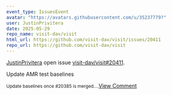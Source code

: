 ```yaml
---
event_type: IssuesEvent
avatar: "https://avatars.githubusercontent.com/u/35237779?"
user: JustinPrivitera
date: 2025-05-29
repo_name: visit-dav/visit
html_url: https://github.com/visit-dav/visit/issues/20411
repo_url: https://github.com/visit-dav/visit
---
```


<a href='https://github.com/JustinPrivitera' target='_blank'>JustinPrivitera</a> open issue <a href='https://github.com/visit-dav/visit/issues/20411' target='_blank'>visit-dav/visit#20411</a>.

<p>Update AMR test baselines</p><small>Update baselines once #20385 is merged....</small><a href='https://github.com/visit-dav/visit/issues/20411' target='_blank'>View Comment</a>